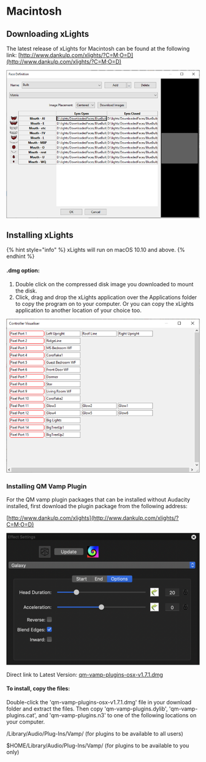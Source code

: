 # Macintosh

## Downloading xLights

The latest release of xLights for Macintosh can be found at the following link: [http://www.dankulp.com/xlights/?C=M;O=D](http://www.dankulp.com/xlights/?C=M;O=D)

![](../../.gitbook/assets/image%20%28413%29.png)

## Installing xLights

{% hint style="info" %}
xLights will run on macOS 10.10 and above.
{% endhint %}

#### .dmg option:

1. Double click on the compressed disk image you downloaded to mount the disk.
2. Click, drag and drop the xLights application over the Applications folder to copy the program on to your computer.  Or you can copy the xLights application to another location of your choice too.

![](../../.gitbook/assets/image%20%28498%29.png)

### Installing QM Vamp Plugin

For the QM vamp plugin packages that can be installed without Audacity installed, first download the plugin package from the following address:

[http://www.dankulp.com/xlights](http://www.dankulp.com/xlights/?C=M;O=D)

![](../../.gitbook/assets/image%20%28614%29.png)

Direct link to Latest Version: [qm-vamp-plugins-osx-v1.7.1.dmg](https://dankulp.com/xlights/qm-vamp-plugins-1.7.1.dmg)

#### To install, copy the files:

Double-click the 'qm-vamp-plugins-osx-v1.7.1.dmg' file in your download folder and extract the files. Then copy 'qm-vamp-plugins.dylib', 'qm-vamp-plugins.cat', and 'qm-vamp-plugins.n3' to one of the following locations on your computer.

/Library/Audio/Plug-Ins/Vamp/ \(for plugins to be available to all users\)

$HOME/Library/Audio/Plug-Ins/Vamp/ \(for plugins to be available to you only\)

